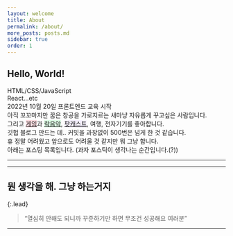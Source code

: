 ```yaml
---
layout: welcome
title: About
permalink: /about/
more_posts: posts.md
sidebar: true
order: 1
---
```


## Hello, World!

HTML/CSS/JavaScript<br>
React...etc<br>
2022년 10월 20일 프론트엔드 교육 시작<br>
아직 꼬꼬마지만 꿈은 창공을 가로지르는 새마냥 자유롭게 꾸고싶은 사람입니다.<br>
그리고 <span style='background-color: #ffdce0'>[게임]</span>과 <span style='background-color: #dcffe4'>[락음악]</span>, <span style='background-color: #f5f0ff'>[팟캐스트]</span>, 여행, 전자기기를 좋아합니다.<br>
깃헙 블로그 만드는 데.. 커밋을 과장없이 500번은 넘게 한 것 같습니다.<br>
휴 정말 어려웠고 앞으로도 어려울 것 같지만 뭐 그냥 합니다.<br>
아래는 포스팅 목록입니다. (과자 포스틱이 생각나는 순간입니다.(?))

---

<!--posts_list-->

---

## 뭔 생각을 해. 그냥 하는거지

{:.lead}

> “열심히 안해도 되니까 꾸준하기만 하면 무조건 성공해요 여러분”


---

<!--author-->
<!--comments-->
<!-- Links -->

[게임]: https://lostark.game.onstove.com/Main
[락음악]: https://www.youtube.com/watch?v=cJMSDlWlfMM
[팟캐스트]: https://www.podbbang.com/channels/1778465